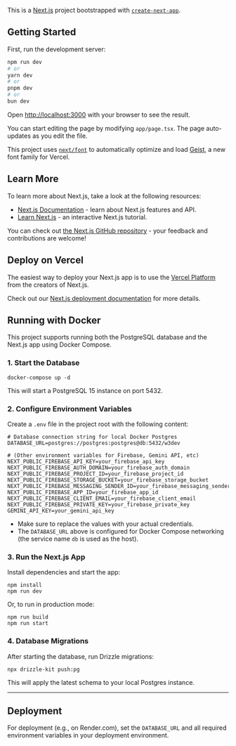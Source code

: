 This is a [Next.js](https://nextjs.org) project bootstrapped with [`create-next-app`](https://nextjs.org/docs/app/api-reference/cli/create-next-app).

## Getting Started

First, run the development server:

```bash
npm run dev
# or
yarn dev
# or
pnpm dev
# or
bun dev
```

Open [http://localhost:3000](http://localhost:3000) with your browser to see the result.

You can start editing the page by modifying `app/page.tsx`. The page auto-updates as you edit the file.

This project uses [`next/font`](https://nextjs.org/docs/app/building-your-application/optimizing/fonts) to automatically optimize and load [Geist](https://vercel.com/font), a new font family for Vercel.

## Learn More

To learn more about Next.js, take a look at the following resources:

- [Next.js Documentation](https://nextjs.org/docs) - learn about Next.js features and API.
- [Learn Next.js](https://nextjs.org/learn) - an interactive Next.js tutorial.

You can check out [the Next.js GitHub repository](https://github.com/vercel/next.js) - your feedback and contributions are welcome!

## Deploy on Vercel

The easiest way to deploy your Next.js app is to use the [Vercel Platform](https://vercel.com/new?utm_medium=default-template&filter=next.js&utm_source=create-next-app&utm_campaign=create-next-app-readme) from the creators of Next.js.

Check out our [Next.js deployment documentation](https://nextjs.org/docs/app/building-your-application/deploying) for more details.

## Running with Docker

This project supports running both the PostgreSQL database and the Next.js app using Docker Compose.

### 1. Start the Database

```
docker-compose up -d
```
This will start a PostgreSQL 15 instance on port 5432.

### 2. Configure Environment Variables

Create a `.env` file in the project root with the following content:

```
# Database connection string for local Docker Postgres
DATABASE_URL=postgres://postgres:postgres@db:5432/w3dev

# (Other environment variables for Firebase, Gemini API, etc)
NEXT_PUBLIC_FIREBASE_API_KEY=your_firebase_api_key
NEXT_PUBLIC_FIREBASE_AUTH_DOMAIN=your_firebase_auth_domain
NEXT_PUBLIC_FIREBASE_PROJECT_ID=your_firebase_project_id
NEXT_PUBLIC_FIREBASE_STORAGE_BUCKET=your_firebase_storage_bucket
NEXT_PUBLIC_FIREBASE_MESSAGING_SENDER_ID=your_firebase_messaging_sender_id
NEXT_PUBLIC_FIREBASE_APP_ID=your_firebase_app_id
NEXT_PUBLIC_FIREBASE_CLIENT_EMAIL=your_firebase_client_email
NEXT_PUBLIC_FIREBASE_PRIVATE_KEY=your_firebase_private_key
GEMINI_API_KEY=your_gemini_api_key
```

- Make sure to replace the values with your actual credentials.
- The `DATABASE_URL` above is configured for Docker Compose networking (the service name `db` is used as the host).

### 3. Run the Next.js App

Install dependencies and start the app:

```
npm install
npm run dev
```

Or, to run in production mode:

```
npm run build
npm run start
```

### 4. Database Migrations

After starting the database, run Drizzle migrations:

```
npx drizzle-kit push:pg
```

This will apply the latest schema to your local Postgres instance.

---

## Deployment

For deployment (e.g., on Render.com), set the `DATABASE_URL` and all required environment variables in your deployment environment.
